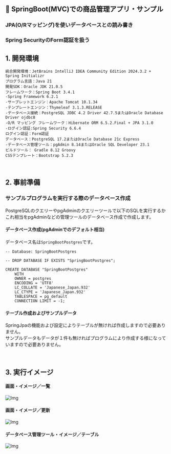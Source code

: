 ﻿## :leaves: SpringBoot(MVC)での商品管理アプリ・サンプル  

### JPA(O/Rマッピング)を使いデータベースとの読み書き  
### Spring SecurityのForm認証を扱う

## 1. 開発環境  
```
統合開発環境：JetBrains IntelliJ IDEA Community Edition 2024.3.2 + Spring Initializr  
プログラム言語：Java 21  
開発SDK：Oracle JDK 21.0.5  
フレームワーク：Spring Boot 3.4.1  
-Spring Framework 6.2.1  
-サーブレットエンジン：Apache Tomcat 10.1.34  
-テンプレートエンジン：Thymeleaf 3.1.3.RELEASE  
-データベース接続：PostgreSQL JDBC 4.2 Driver 42.7.5またはOracle Database Driver ojdbc8  
-O/R マッピング フレームワーク：Hibernate ORM 6.5.2.Final + JPA 3.1.0  
-ログイン認証:Spring Security 6.6.4
ログイン認証：Form認証
データベース：PostgreSQL 17.2またはOracle Database 21c Express
-データベース管理ツール：pgAdmin 8.14またはOracle SQL Developer 23.1
ビルドツール： Gradle 8.12 Groovy
CSSテンプレート：Bootstrap 5.2.3
```

<br />

## 2. 事前準備  
### サンプルプログラムを実行する際のデータベース作成  
PostgreSQLのクエリーやpgAdminのクエリーツールで以下のSQLを実行するかこれ相当をpgAdminなどの管理ツールのデータベース作成で作成します。  

#### データベース作成(pgAdminでのデフォルト相当)  
データベース名は`SpringBootPostgres`です。  

```
-- Database: SpringBootPostgres

-- DROP DATABASE IF EXISTS "SpringBootPostgres";

CREATE DATABASE "SpringBootPostgres"
    WITH 
    OWNER = postgres
    ENCODING = 'UTF8'
    LC_COLLATE = 'Japanese_Japan.932'
    LC_CTYPE = 'Japanese_Japan.932'
    TABLESPACE = pg_default
    CONNECTION LIMIT = -1;
````

#### テーブル作成およびサンプルデータ  
SpringJpaの機能および設定によりテーブルが無ければ作成しますので必要ありません。  
サンプルデータもデータが１件も無ければプログラムにより作成する様になっていますので必要ありません。  


<br />

## 3. 実行イメージ  
#### 画面・イメージ／一覧  
![Img](ReadmeImg.png)  

#### 画面・イメージ／更新  
![Img](ReadmeImg2.png)

#### データベース管理ツール・イメージ／テーブル  
![Img](ReadmeImg5.png)  
  